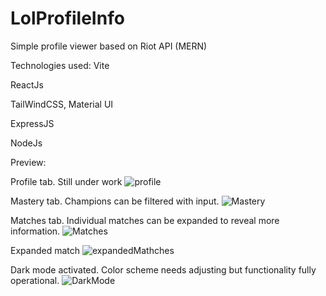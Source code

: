 # LolProfileInfo
Simple profile viewer based on Riot API (MERN)

Technologies used:
Vite

ReactJs

TailWindCSS, Material UI

ExpressJS

NodeJs


Preview: 


Profile tab. Still under work
![profile](https://user-images.githubusercontent.com/103920979/219901549-b9339b0e-4e02-41bd-801e-dc4838faab60.png)

Mastery tab. Champions can be filtered with input.
![Mastery](https://user-images.githubusercontent.com/103920979/219901566-e63dcba7-ecf5-4d6f-8438-3a992f4c1358.png)

Matches tab. Individual matches can be expanded to reveal more information.
![Matches](https://user-images.githubusercontent.com/103920979/219901586-323e05b7-98e0-442f-b654-4cc842e7f5bf.png)

Expanded match
![expandedMathches](https://user-images.githubusercontent.com/103920979/219901610-fef6b47c-593a-45d1-9b9e-511772dbafc9.png)

Dark mode activated. Color scheme needs adjusting but functionality fully operational.
![DarkMode](https://user-images.githubusercontent.com/103920979/219901616-acbe763e-5e57-458f-b482-0907d60903de.png)


